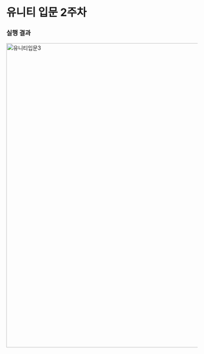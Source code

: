 <h1>유니티 입문 2주차</h1>

<h3>실행 결과</h3>

<img width="802" alt="유니티입문3" src="https://github.com/Bottomdeal/game/assets/120577570/e72f9763-0f54-4d17-bf00-8b55f97b5b47">
